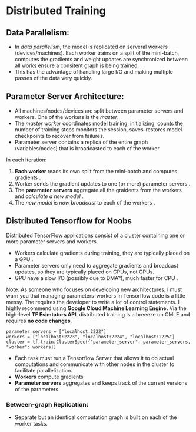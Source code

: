 # Distributed Training

## Data Parallelism:
- In *data parallelism*, the model is replicated on serveral workers (devices/machines). Each worker trains on a split of the mini-batch, computes the gradients and weight updates are synchronized between all works ensure a consitent graph is being trained. 
- This has the advantage of handling large I/O and making multiple passes of the data very quickly. 

## Parameter Server Architecture:
- All machines/nodes/devices are split between parameter servers and workers. One of the workers is the *master*.  
- The *master worker* coordinates model training, initializing, counts the number of training steps monitors the session, saves-restores model checkpoints to recover from failures.  
- Parameter server contains a replica of the entire graph (variables/nodes) that is broadcasted to each of the worker. 

In each iteration:  
1. **Each worker** reads its own split from the mini-batch and computes gradients . 
2. Worker sends the gradient updates to one (or more) parameter servers . 
3. The **parameter servers** aggregate all the graidents from the workers and *calculate a new model* . 
4. The *new model is now broadcast* to each of the workers . 

## Distributed Tensorflow for Noobs
Distributed TensorFlow applications consist of a cluster containing one or more parameter servers and workers. 
- Workers calculate gradients during training, they are typically placed on a GPU . 
- Parameter servers only need to aggregate gradients and broadcast updates, so they are typically placed on CPUs, not GPUs.
- GPU have a slow I/O (possibly due to DMA?), much faster for CPU . 

Note: As someone who focuses on developing new architectures, I must warn you that managing parameters-workers in Tensorflow code is a little messy. The requires the developer to write a lot of control statements. I highly recommend using **Google Cloud Machine Learning Engine.** Via the high-level **TF Esimtators API**, distributed training is a breeeze on CMLE and requires **no code changes**.

```
parameter_servers = ["localhost:2222"]
workers = ["localhost:2223", "localhost:2224", "localhost:2225"]
cluster = tf.train.ClusterSpec({"parameter_server": parameter_servers, "worker": workers})
```

- Each task must run a Tensorflow Server that allows it to do actual computations and communicate with other nodes in the cluster to facilitate parallelization. 
- **Workers** compute gradients 
- **Parameter servers** aggregates and keeps track of the current versions of the parameters.

### Between-graph Replication:
- Separate but an identical computation graph is built on each of the worker tasks.
